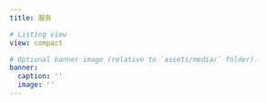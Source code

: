 ```yaml
---
title: 服务

# Listing view
view: compact

# Optional banner image (relative to `assets/media/` folder).
banner:
  caption: ''
  image: ''
---
```

